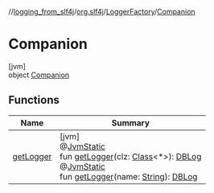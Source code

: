 //[logging_from_slf4j](../../../../index.md)/[org.slf4j](../../index.md)/[LoggerFactory](../index.md)/[Companion](index.md)

# Companion

[jvm]\
object [Companion](index.md)

## Functions

| Name | Summary |
|---|---|
| [getLogger](get-logger.md) | [jvm]<br>@[JvmStatic](https://kotlinlang.org/api/latest/jvm/stdlib/kotlin.jvm/-jvm-static/index.html)<br>fun [getLogger](get-logger.md)(clz: [Class](https://docs.oracle.com/javase/8/docs/api/java/lang/Class.html)&lt;*&gt;): [DBLog](../../../../../logging_android/danbroid.logging/-d-b-log/index.md)<br>@[JvmStatic](https://kotlinlang.org/api/latest/jvm/stdlib/kotlin.jvm/-jvm-static/index.html)<br>fun [getLogger](get-logger.md)(name: [String](https://kotlinlang.org/api/latest/jvm/stdlib/kotlin/-string/index.html)): [DBLog](../../../../../logging_android/danbroid.logging/-d-b-log/index.md) |
